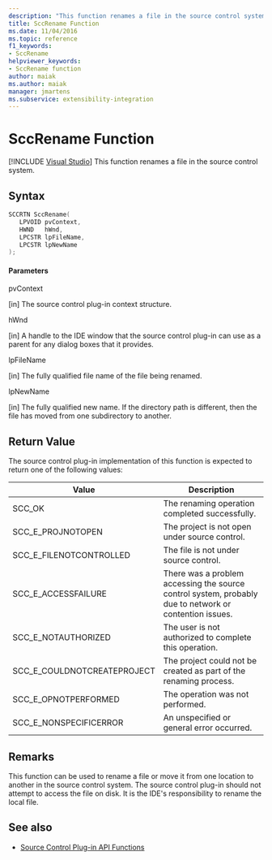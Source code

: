 ```yaml
---
description: "This function renames a file in the source control system."
title: SccRename Function
ms.date: 11/04/2016
ms.topic: reference
f1_keywords:
- SccRename
helpviewer_keywords:
- SccRename function
author: maiak
ms.author: maiak
manager: jmartens
ms.subservice: extensibility-integration
---
```

# SccRename Function

 [!INCLUDE [Visual Studio](~/includes/applies-to-version/vs-windows-only.md)]
This function renames a file in the source control system.

## Syntax

```cpp
SCCRTN SccRename(
   LPVOID pvContext,
   HWND   hWnd,
   LPCSTR lpFileName,
   LPCSTR lpNewName
);
```

#### Parameters
 pvContext

[in] The source control plug-in context structure.

 hWnd

[in] A handle to the IDE window that the source control plug-in can use as a parent for any dialog boxes that it provides.

 lpFileName

[in] The fully qualified file name of the file being renamed.

 lpNewName

[in] The fully qualified new name. If the directory path is different, then the file has moved from one subdirectory to another.

## Return Value
 The source control plug-in implementation of this function is expected to return one of the following values:

|Value|Description|
|-----------|-----------------|
|SCC_OK|The renaming operation completed successfully.|
|SCC_E_PROJNOTOPEN|The project is not open under source control.|
|SCC_E_FILENOTCONTROLLED|The file is not under source control.|
|SCC_E_ACCESSFAILURE|There was a problem accessing the source control system, probably due to network or contention issues.|
|SCC_E_NOTAUTHORIZED|The user is not authorized to complete this operation.|
|SCC_E_COULDNOTCREATEPROJECT|The project could not be created as part of the renaming process.|
|SCC_E_OPNOTPERFORMED|The operation was not performed.|
|SCC_E_NONSPECIFICERROR|An unspecified or general error occurred.|

## Remarks
 This function can be used to rename a file or move it from one location to another in the source control system. The source control plug-in should not attempt to access the file on disk. It is the IDE's responsibility to rename the local file.

## See also
- [Source Control Plug-in API Functions](../extensibility/source-control-plug-in-api-functions.md)
